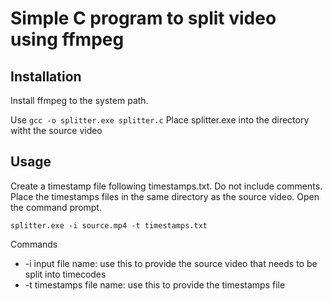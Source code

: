 # Simple C program to split video using ffmpeg

## Installation
Install ffmpeg to the system path.

Use `gcc -o splitter.exe splitter.c`
Place splitter.exe into the directory witht the source video

## Usage
Create a timestamp file following timestamps.txt. Do not include comments. Place the timestamps files in the same directory as the source video. Open the command prompt.

`splitter.exe -i source.mp4 -t timestamps.txt`

Commands
- -i input file name: use this to provide the source video that needs to be split into timecodes
- -t timestamps file name: use this to provide the timestamps file




